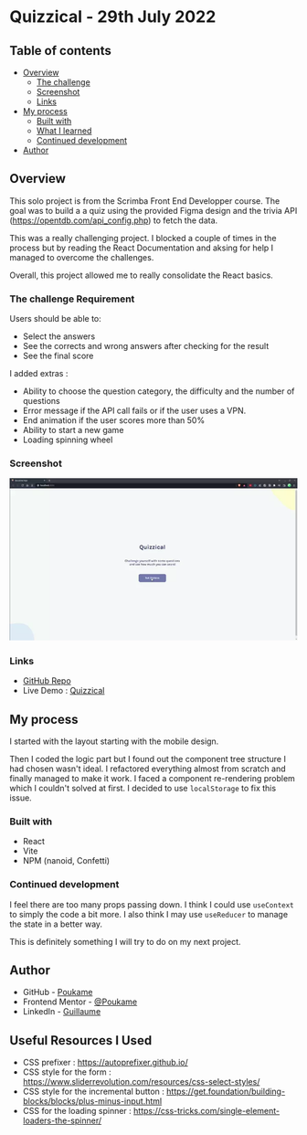 # Quizzical - 29th July 2022

## Table of contents

- [Overview](#overview)
  - [The challenge](#the-challenge)
  - [Screenshot](#screenshot)
  - [Links](#links)
- [My process](#my-process)
  - [Built with](#built-with)
  - [What I learned](#what-i-learned)
  - [Continued development](#continued-development)
- [Author](#author)

## Overview

This solo project is from the Scrimba Front End Developper course.
The goal was to build a a quiz using the provided Figma design and the trivia API (https://opentdb.com/api_config.php) to fetch the data.

This was a really challenging project. I blocked a couple of times in the process but by reading the React Documentation and aksing for help I managed to overcome the challenges.

Overall, this project allowed me to really consolidate the React basics.

### The challenge Requirement

Users should be able to:

- Select the answers
- See the corrects and wrong answers after checking for the result
- See the final score

I added extras :
- Ability to choose the question category, the difficulty and the number of questions
- Error message if the API call fails or if the user uses a VPN.
- End animation if the user scores more than 50%
- Ability to start a new game
- Loading spinning wheel

### Screenshot

![Functionalities](./src/img/quizzical-gif.webp)

### Links

- [GitHub Repo](https://github.com/Poukame/solo-projects-learning/tree/main/quizzical%20-%20React%20Solo%20Project)
- Live Demo : [Quizzical](https://unique-zabaione-b717a2.netlify.app/)

## My process

I started with the layout starting with the mobile design.

Then I coded the logic part but I found out the component tree structure I had chosen wasn't ideal.
I refactored everything almost from scratch and finally managed to make it work. I faced a component re-rendering problem which I couldn't solved at first. I decided to use `localStorage` to fix this issue.

### Built with

- React
- Vite
- NPM (nanoid, Confetti)

### Continued development

I feel there are too many props passing down. I think I could use `useContext` to simply the code a bit more.
I also think I may use `useReducer` to manage the state in a better way.

This is definitely something I will try to do on my next project.

## Author

- GitHub - [Poukame](https://github.com/Poukame)
- Frontend Mentor - [@Poukame](https://www.frontendmentor.io/profile/Poukame)
- LinkedIn - [Guillaume](https://www.linkedin.com/in/theretg)

## Useful Resources I Used

- CSS prefixer : https://autoprefixer.github.io/
- CSS style for the form : https://www.sliderrevolution.com/resources/css-select-styles/
- CSS style for the incremental button : https://get.foundation/building-blocks/blocks/plus-minus-input.html
- CSS for the loading spinner : https://css-tricks.com/single-element-loaders-the-spinner/

